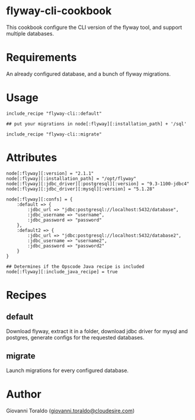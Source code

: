flyway-cli-cookbook
===================

This cookbook configure the CLI version of the flyway tool, and support multiple databases.

# Requirements

An already configured database, and a bunch of flyway migrations.

# Usage

```
include_recipe "flyway-cli::default"

## put your migrations in node[:flyway][:installation_path] + '/sql'

include_recipe "flyway-cli::migrate"
```
# Attributes

```
node[:flyway][:version] = "2.1.1"
node[:flyway][:installation_path] = "/opt/flyway"
node[:flyway][:jdbc_driver][:postgresql][:version] = "9.3-1100-jdbc4"
node[:flyway][:jdbc_driver][:mysql][:version] = "5.1.28"

node[:flyway][:confs] = {
    :default => {
        :jdbc_url => "jdbc:postgresql://localhost:5432/database",
        :jdbc_username => "username",
        :jdbc_password => "password"
    },
    :default2 => {
        :jdbc_url => "jdbc:postgresql://localhost:5432/database2",
        :jdbc_username => "username2",
        :jdbc_password => "password2"
    }
}

## Determines if the Opscode Java recipe is included
node[:flyway][:include_java_recipe] = true
```

# Recipes

## default

Download flyway, extract it in a folder, download jdbc driver for mysql and postgres, generate configs for the requested databases.

## migrate

Launch migrations for every configured database.

# Author

Giovanni Toraldo (<giovanni.toraldo@cloudesire.com>)
